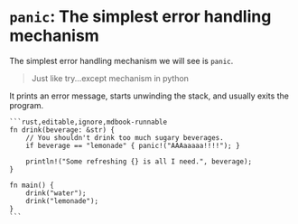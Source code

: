 # `panic`: The simplest error handling mechanism

The simplest error handling mechanism we will see is `panic`.

> Just like try...except mechanism in python

It prints an error message, starts unwinding the stack, and usually exits the program.

~~~admonish tip title="Here, we explicitly call *panic* on our error condition:" collapsible=true 
```rust,editable,ignore,mdbook-runnable
fn drink(beverage: &str) {
    // You shouldn't drink too much sugary beverages.
    if beverage == "lemonade" { panic!("AAAaaaaa!!!!"); }

    println!("Some refreshing {} is all I need.", beverage);
}

fn main() {
    drink("water");
    drink("lemonade");
}
```
~~~